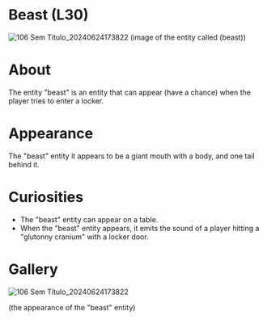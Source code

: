 # Beast (L30)
![106 Sem Título_20240624173822](https://github.com/Redstel/Lunar-rooms-wiki/assets/168801295/ef9ab21f-1bbc-4db4-af50-77957edc74c3)
(image of the entity called (beast))

# About
The entity "beast" is an entity that can appear (have a chance) when the player tries to enter a locker.

# Appearance
The "beast" entity it appears to be a giant mouth with a body, and one tail behind it.

# Curiosities
- The "beast" entity can appear on a table.
- When the "beast" entity appears, it emits the sound of a player hitting a "glutonny cranium" with a locker door.

# Gallery
![106 Sem Título_20240624173822](https://github.com/Redstel/Lunar-rooms-wiki/assets/168801295/73d5b3ec-8b52-4d45-8f85-ae4484dad89e)

(the appearance of the "beast" entity)


